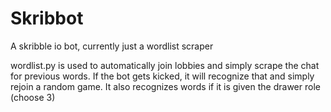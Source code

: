 # Skribbot
A skribble io bot, currently just a wordlist scraper

wordlist.py is used to automatically join lobbies and simply scrape the chat for previous words.
If the bot gets kicked, it will recognize that and simply rejoin a random game. It also recognizes words
if it is given the drawer role (choose 3)
